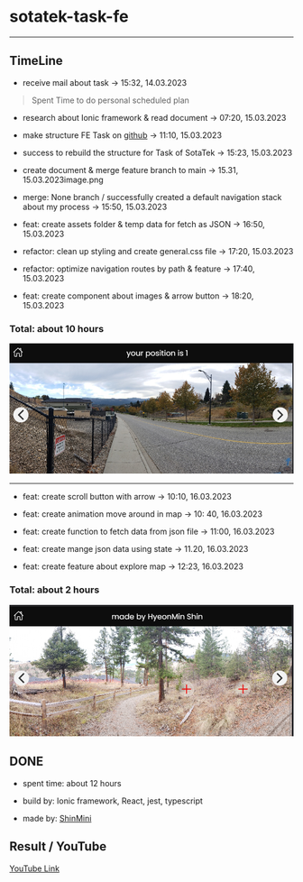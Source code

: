 # sotatek-task-fe

---

## TimeLine

* receive mail about task -> 15:32, 14.03.2023

> Spent Time to do personal scheduled plan

* research about Ionic framework & read document -> 07:20, 15.03.2023

* make structure FE Task on [github](https://github.com/ShinMini/sotatek-task-fe) -> 11:10, 15.03.2023

* success to rebuild the structure for Task of SotaTek -> 15:23, 15.03.2023

* create document & merge feature branch to main -> 15.31, 15.03.2023image.png

* merge: None branch / successfully created a default navigation stack about my process -> 15:50, 15.03.2023

* feat: create assets folder & temp data for fetch as JSON -> 16:50, 15.03.2023

* refactor: clean up styling and create general.css file -> 17:20, 15.03.2023

* refactor: optimize navigation routes by path & feature -> 17:40, 15.03.2023

* feat: create component about images & arrow button -> 18:20, 15.03.2023

### Total: about 10 hours

![day-1](./docs/imgs/day-1.png)

---

* feat: create scroll button with arrow -> 10:10, 16.03.2023

* feat: create animation move around in map -> 10: 40, 16.03.2023

* feat: create function to fetch data from json file -> 11:00, 16.03.2023

* feat: create mange json data using state -> 11.20, 16.03.2023

* feat: create feature about explore map -> 12:23, 16.03.2023

### Total: about 2 hours

![day-2](./docs/imgs/day-2.png)

## DONE

* spent time: about 12 hours

* build by: Ionic framework, React, jest, typescript

* made by: [ShinMini](https://github.com/ShinMini/sotatek-task-fe)

## Result / YouTube

[YouTube Link](https://youtu.be/NydN3nhuNa4)
